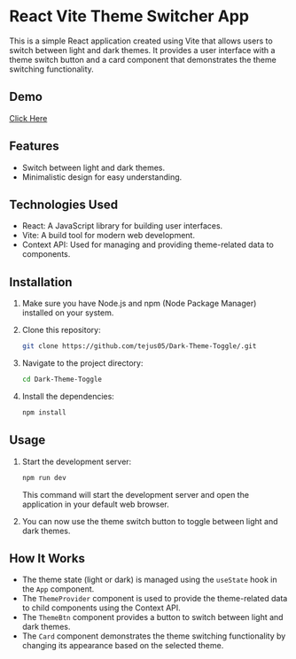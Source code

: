 
# React Vite Theme Switcher App

This is a simple React application created using Vite that allows users to switch between light and dark themes. It provides a user interface with a theme switch button and a card component that demonstrates the theme switching functionality.

## Demo 
[Click Here](https://dark-theme-toggle-blue.vercel.app/) 

## Features

- Switch between light and dark themes.
- Minimalistic design for easy understanding.

## Technologies Used

- React: A JavaScript library for building user interfaces.
- Vite: A build tool for modern web development.
- Context API: Used for managing and providing theme-related data to components.

## Installation

1. Make sure you have Node.js and npm (Node Package Manager) installed on your system.

2. Clone this repository:

   ```bash
   git clone https://github.com/tejus05/Dark-Theme-Toggle/.git
   ```

3. Navigate to the project directory:

   ```bash
   cd Dark-Theme-Toggle
   ```

4. Install the dependencies:

   ```bash
   npm install
   ```

## Usage

1. Start the development server:

   ```bash
   npm run dev
   ```

   This command will start the development server and open the application in your default web browser.

2. You can now use the theme switch button to toggle between light and dark themes.

## How It Works

- The theme state (light or dark) is managed using the `useState` hook in the `App` component.
- The `ThemeProvider` component is used to provide the theme-related data to child components using the Context API.
- The `ThemeBtn` component provides a button to switch between light and dark themes.
- The `Card` component demonstrates the theme switching functionality by changing its appearance based on the selected theme.

